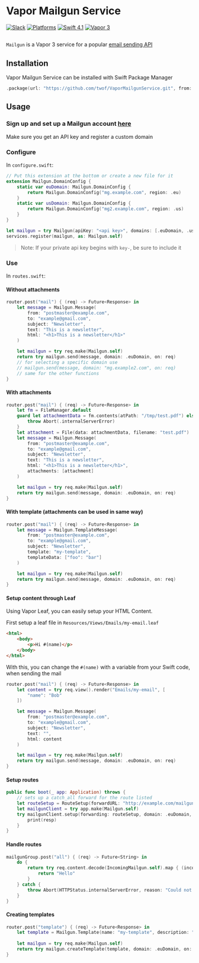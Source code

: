 # Vapor Mailgun Service

[![Slack](https://img.shields.io/badge/join-slack-745EAF.svg?style=flat)](https://vapor.team)
[![Platforms](https://img.shields.io/badge/platforms-macOS%2010.13%20|%20Ubuntu%2016.04%20LTS-ff0000.svg?style=flat)](http://cocoapods.org/pods/FASwift)
[![Swift 4.1](https://img.shields.io/badge/swift-4.1-orange.svg?style=flat)](http://swift.org)
[![Vapor 3](https://img.shields.io/badge/vapor-3.0-blue.svg?style=flat)](https://vapor.codes)

##

`Mailgun` is a Vapor 3 service for a popular [email sending API](https://www.mailgun.com/)


## Installation
Vapor Mailgun Service can be installed with Swift Package Manager

```swift
.package(url: "https://github.com/twof/VaporMailgunService.git", from: "2.0.0")
```

## Usage

### Sign up and set up a Mailgun account [here](https://www.mailgun.com/)
Make sure you get an API key and register a custom domain

### Configure

In `configure.swift`:

```swift
// Put this extension at the bottom or create a new file for it
extension Mailgun.DomainConfig {
    static var euDomain: Mailgun.DomainConfig {
        return Mailgun.DomainConfig("mg.example.com", region: .eu)
    }
    static var usDomain: Mailgun.DomainConfig {
        return Mailgun.DomainConfig("mg2.example.com", region: .us)
    }
}

let mailgun = try Mailgun(apiKey: "<api key>", domains: [.euDomain, .usDomain])
services.register(mailgun, as: Mailgun.self)
```

> Note: If your private api key begins with `key-`, be sure to include it


### Use

In `routes.swift`:

#### Without attachments

```swift
router.post("mail") { (req) -> Future<Response> in
    let message = Mailgun.Message(
        from: "postmaster@example.com",
        to: "example@gmail.com",
        subject: "Newsletter",
        text: "This is a newsletter",
        html: "<h1>This is a newsletter</h1>"
    )

    let mailgun = try req.make(Mailgun.self)
    return try mailgun.send(message, domain: .euDomain, on: req) 
    // for selecting a specific domain use 
    // mailgun.send(message, domain: "mg.example2.com", on: req)
    // same for the other functions
}
```

#### With attachments

```swift
router.post("mail") { (req) -> Future<Response> in
    let fm = FileManager.default
    guard let attachmentData = fm.contents(atPath: "/tmp/test.pdf") else {
        throw Abort(.internalServerError)
    }
    let attachment = File(data: attachmentData, filename: "test.pdf")
    let message = Mailgun.Message(
        from: "postmaster@example.com",
        to: "example@gmail.com",
        subject: "Newsletter",
        text: "This is a newsletter",
        html: "<h1>This is a newsletter</h1>",
        attachments: [attachment]
    )

    let mailgun = try req.make(Mailgun.self)
    return try mailgun.send(message, domain: .euDomain, on: req)
}
```

#### With template (attachments can be used in same way)

```swift
router.post("mail") { (req) -> Future<Response> in
    let message = Mailgun.TemplateMessage(
        from: "postmaster@example.com",
        to: "example@gmail.com",
        subject: "Newsletter",
        template: "my-template",
        templateData: ["foo": "bar"]
    )

    let mailgun = try req.make(Mailgun.self)
    return try mailgun.send(message, domain: .euDomain, on: req)
}
```

#### Setup content through Leaf

Using Vapor Leaf, you can easily setup your HTML Content.

First setup a leaf file in `Resources/Views/Emails/my-email.leaf`

```html
<html>
    <body>
        <p>Hi #(name)</p>
    </body>
</html>
```

With this, you can change the `#(name)` with a variable from your Swift code, when sending the mail

```swift
router.post("mail") { (req) -> Future<Response> in
    let content = try req.view().render("Emails/my-email", [
        "name": "Bob"
    ])

    let message = Mailgun.Message(
        from: "postmaster@example.com",
        to: "example@gmail.com",
        subject: "Newsletter",
        text: "",
        html: content
    )

    let mailgun = try req.make(Mailgun.self)
    return try mailgun.send(message, domain: .euDomain, on: req)
}
```

#### Setup routes

```swift
public func boot(_ app: Application) throws {
    // sets up a catch_all forward for the route listed
    let routeSetup = RouteSetup(forwardURL: "http://example.com/mailgun/all", description: "A route for all emails")
    let mailgunClient = try app.make(Mailgun.self)
    try mailgunClient.setup(forwarding: routeSetup, domain: .euDomain, with: app).map { (resp) in
        print(resp)
    }
}
```

#### Handle routes

```swift
mailgunGroup.post("all") { (req) -> Future<String> in
    do {
        return try req.content.decode(IncomingMailgun.self).map { (incomingMail) in
            return "Hello"
        }
    } catch {
        throw Abort(HTTPStatus.internalServerError, reason: "Could not decode incoming message")
    }
}
```

#### Creating templates

```swift
router.post("template") { (req) -> Future<Response> in
    let template = Mailgun.Template(name: "my-template", description: "api created :)", template: "<h1>Hello {{ name }}</h1>")
    
    let mailgun = try req.make(Mailgun.self)
    return try mailgun.createTemplate(template, domain: .euDomain, on: req)
}
```
